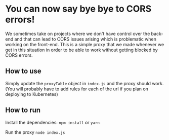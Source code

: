 # You can now say bye bye to CORS errors!
We sometimes take on projects where we don't have control over the back-end and that can lead to CORS issues arising which is problematic when working on the front-end. This is a simple proxy that we made whenever we get in this situation in order to be able to work without getting blocked by CORS errors.

## How to use
Simply update the `proxyTable` object in `index.js` and the proxy should work.
(You will probably have to add rules for each of the url if you plan on deploying to Kubernetes)

## How to run
Install the dependencies: `npm install` or `yarn`

Run the proxy
``` node index.js ```
